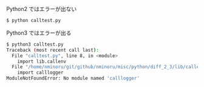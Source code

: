 Python2 ではエラーが出ない

```sh
$ python calltest.py
```

Python3 ではエラーが出る


```sh
$ python3 calltest.py
Traceback (most recent call last):
  File "calltest.py", line 8, in <module>
    import lib.callenv
  File "/home/nminoru/git/github/nminoru/misc/python/diff_2_3/lib/callenv.py", line 3, in <module>
    import calllogger
ModuleNotFoundError: No module named 'calllogger'
```
